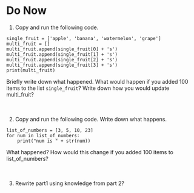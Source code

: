 # Do Now

1. Copy and run the following code.

```
single_fruit = ['apple', 'banana', 'watermelon', 'grape']
multi_fruit = []
multi_fruit.append(single_fruit[0] + 's')
multi_fruit.append(single_fruit[1] + 's')
multi_fruit.append(single_fruit[2] + 's')
multi_fruit.append(single_fruit[3] + 's')
print(multi_fruit)
```

Briefly write down what happened. What would happen if you added 100 items to the list `single_fruit`? Write down how you would update multi_fruit? 
<br>
<br>
<br>

2. Copy and run the following code. Write down what happens. 

```
list_of_numbers = [3, 5, 10, 23]
for num in list_of_numbers: 
	print("num is " + str(num))
```

What happened? How would this change if you added 100 items to list_of_numbers? 
<br>
<br>
<br>

3. Rewrite part1 using knowledge from part 2? 